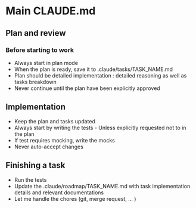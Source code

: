# Main CLAUDE.md

## Plan and review

### Before starting to work

- Always start in plan mode
- When the plan is ready, save it to .claude/tasks/TASK_NAME.md
- Plan should be detailed implementation : detailed reasoning as well as tasks breakdown
- Never continue until the plan have been explicitly approved

## Implementation

- Keep the plan and tasks updated
- Always start by writing the tests - Unless explicitly requested not to in the plan
- If test requires mocking, write the mocks
- Never auto-accept changes

## Finishing a task

- Run the tests
- Update the .claude/roadmap/TASK_NAME.md with task implementation details and relevant documentations
- Let me handle the chores (git, merge request, ... )
